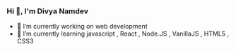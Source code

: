 ### Hi 👋, I'm Divya Namdev

- 🔭 I’m currently working on web development
- 🌱 I’m currently learning javascript , React , Node.JS , VanillaJS , HTML5 , CSS3

<!--  Divya -->
